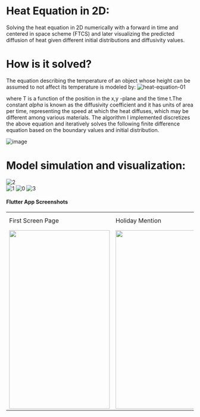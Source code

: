 # Heat Equation in 2D:
Solving the heat equation in 2D numerically with a forward in time and centered in space scheme (FTCS) and later visualizing the predicted diffusion of heat given different initial distributions and diffusivity values.

# How is it solved?
The equation describing the temperature of an object whose height can be assumed to not affect its temperature is modeled by:
![heat-equation-01](https://github.com/Panithecracker/Differential-Equations/assets/97905110/a7edba8b-b120-4480-a8db-5c47540b55eb) 

where T is a function of the position in the x,y -plane and the time t.The constant $alpha$ is known as the diffusivity coefficient and it has units of area per time, representing the speed at which the heat diffuses, which may be different among various materials.
The algorithm I implemented discretizes the above equation and iteratively solves the following finite difference equation based on the boundary values and initial distribution.

![image](https://github.com/Panithecracker/Differential-Equations/assets/97905110/04b6ba3a-3601-4cca-a145-e269da143cbb)

# Model simulation and visualization:


![2](https://github.com/Panithecracker/Differential-Equations/assets/97905110/579bfcc9-8438-49ef-bcee-34b71c676a8d)                                                   
![1](https://github.com/Panithecracker/Differential-Equations/assets/97905110/845e7f36-449f-4c1a-95b4-62762c6231f9)
![0](https://github.com/Panithecracker/Differential-Equations/assets/97905110/8067332d-68b8-4135-8466-2f03d6194430)
![3](https://github.com/Panithecracker/Differential-Equations/assets/97905110/3cd7307c-e19b-4c9d-989a-1c23cd8a33e0)

#### Flutter App Screenshots

<table>
  <tr>
    <td>First Screen Page</td>
     <td>Holiday Mention</td>
     <td>Present day in purple and selected day in pink</td>
  </tr>
  <tr>
    <td><img src=![0](https://github.com/Panithecracker/Differential-Equations/assets/97905110/8067332d-68b8-4135-8466-2f03d6194430) width=270 height=480></td>
    <td><img src="screenshots/Screenshot_1582745125.png" width=270 height=480></td>
    <td><img src="screenshots/Screenshot_1582745139.png" width=270 height=480></td>
  </tr>
 </table>
